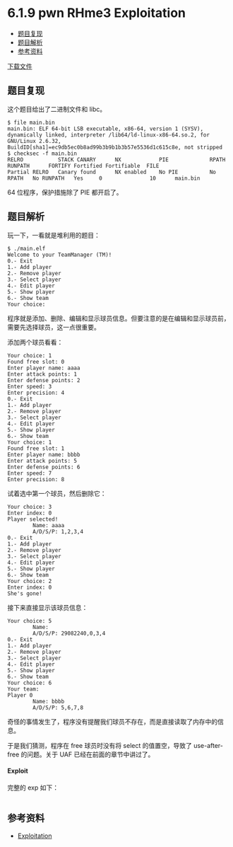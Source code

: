 # 6.1.9 pwn RHme3 Exploitation

- [题目复现](#题目复现)
- [题目解析](#题目解析)
- [参考资料](#参考资料)


[下载文件](../src/writeup/6.1.9_rhme3_exploitation)

## 题目复现
这个题目给出了二进制文件和 libc。
```
$ file main.bin 
main.bin: ELF 64-bit LSB executable, x86-64, version 1 (SYSV), dynamically linked, interpreter /lib64/ld-linux-x86-64.so.2, for GNU/Linux 2.6.32, BuildID[sha1]=ec9db5ec0b8ad99b3b9b1b3b57e5536d1c615c8e, not stripped
$ checksec -f main.bin 
RELRO           STACK CANARY      NX            PIE             RPATH      RUNPATH      FORTIFY Fortified Fortifiable  FILE
Partial RELRO   Canary found      NX enabled    No PIE          No RPATH   No RUNPATH   Yes     0               10      main.bin
```
64 位程序，保护措施除了 PIE 都开启了。


## 题目解析
玩一下，一看就是堆利用的题目：
```
$ ./main.elf 
Welcome to your TeamManager (TM)!
0.- Exit
1.- Add player
2.- Remove player
3.- Select player
4.- Edit player
5.- Show player
6.- Show team
Your choice:
```
程序就是添加、删除、编辑和显示球员信息。但要注意的是在编辑和显示球员前，需要先选择球员，这一点很重要。

添加两个球员看看：
```
Your choice: 1
Found free slot: 0
Enter player name: aaaa
Enter attack points: 1
Enter defense points: 2
Enter speed: 3
Enter precision: 4
0.- Exit
1.- Add player
2.- Remove player
3.- Select player
4.- Edit player
5.- Show player
6.- Show team
Your choice: 1
Found free slot: 1
Enter player name: bbbb
Enter attack points: 5
Enter defense points: 6
Enter speed: 7
Enter precision: 8
```
试着选中第一个球员，然后删除它：
```
Your choice: 3
Enter index: 0
Player selected!
        Name: aaaa
        A/D/S/P: 1,2,3,4
0.- Exit
1.- Add player
2.- Remove player
3.- Select player
4.- Edit player
5.- Show player
6.- Show team
Your choice: 2
Enter index: 0
She's gone!
```
接下来直接显示该球员信息：
```
Your choice: 5
        Name: 
        A/D/S/P: 29082240,0,3,4
0.- Exit
1.- Add player
2.- Remove player
3.- Select player
4.- Edit player
5.- Show player
6.- Show team
Your choice: 6
Your team: 
Player 0
        Name: bbbb
        A/D/S/P: 5,6,7,8
```
奇怪的事情发生了，程序没有提醒我们球员不存在，而是直接读取了内存中的信息。

于是我们猜测，程序在 free 球员时没有将 select 的值置空，导致了 use-after-free 的问题。关于 UAF 已经在前面的章节中讲过了。


#### Exploit
完整的 exp 如下：
```python

```


## 参考资料
- [Exploitation](https://ctftime.org/task/4528)
